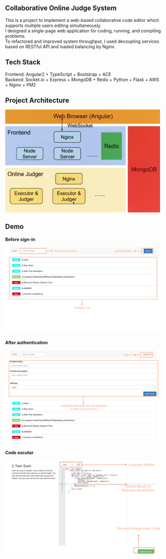 ## Collaborative Online Judge System
This is a project to implement a web-based collaborative code editor which supports multiple users editing simultaneously.  
I designed a single-page web application for coding, running, and compiling problems.  
To refactored and improved system throughput, I used decoupling services based on RESTful API and loaded balancing by Nginx. 

## Tech Stack
Frontend: Angular2 + TypeScript + Bootstrap + ACE  
Backend: Socket.io + Express + MongoDB + Redis + Python + Flask + AWS + Nginx + PM2

## Project Architecture
<img src="/assets/project-architecture.png" width="500">

## Demo 
#### Before sign-in
![image1](/assets/sign-in.png)
#### After authentication
![image2](/assets/managePro.png)
#### Code excutor 
![image3](/assets/problem-details.png)
